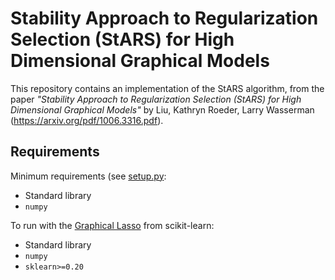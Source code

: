 # Stability Approach to Regularization Selection (StARS) for High Dimensional Graphical Models

This repository contains an implementation of the StARS algorithm, from the paper *"Stability Approach to Regularization Selection (StARS) for High Dimensional Graphical Models"* by Liu, Kathryn Roeder, Larry Wasserman (https://arxiv.org/pdf/1006.3316.pdf).

## Requirements

Minimum requirements (see [setup.py](setup.py):

- Standard library
- `numpy`

To run with the [Graphical Lasso](https://scikit-learn.org/stable/modules/generated/sklearn.covariance.GraphicalLasso.html) from scikit-learn:
- Standard library
- `numpy`
- `sklearn>=0.20`
